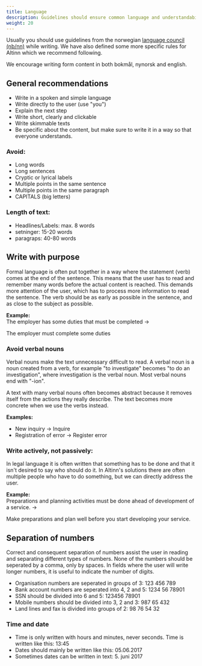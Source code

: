 ```yaml
---
title: Language
description: Guidelines should ensure common language and understandability across services in Altinn. 
weight: 20
---
```


Usually you should use guidelines from the norwegian [language council (nb/nn)](https://www.sprakradet.no/klarsprak/om-skriving/generelle-skriverad-bokmal/) while writing. We have also defined some more specific rules for Altinn which we recommend following.

We encourage writing form content in both bokmål, nynorsk and english.  
## General recommendations
- Write in a spoken and simple language
- Write directly to the user (use "you")
- Explain the next step
- Write short, clearly and clickable
- Write skimmable texts
- Be specific about the content, but make sure to write it in a way so that everyone understands.

### Avoid:
- Long words 
- Long sentences  
- Cryptic or lyrical labels
- Multiple points in the same sentence 
- Multiple points in the same paragraph 
- CAPITALS (big letters) 

### Length of text:
- Headlines/Labels: max. 8 words 
- setninger: 15-20 words
- paragraps: 40-80 words 

## Write with purpose
Formal language is often put together in a way where the statement (verb) comes at the end of the sentence. 
This means that the user has to read and remember many words before the actual content is reached. This demands more
attention of the user, which has to process more information to read the sentence. 
The verb should be as early as possible in the sentence, and as close to the subject as possible. 

**Example:**  
The employer has some duties that must be completed →

The employer must complete some duties

### Avoid verbal nouns
Verbal nouns make the text unnecessary difficult to read.
A verbal noun is a noun created from a verb, for example "to investigate" becomes "to do an investigation",
where investigation is the verbal noun. Most verbal nouns end with "-ion".

A text with many verbal nouns often becomes abstract because it removes itself from the actions they really describe. 
The text becomes more concrete when we use the verbs instead. 

**Examples:**  
- New inquiry → Inquire
- Registration of error → Register error

### Write actively, not passively: 
In legal language it is often written that something has to be done and that it isn't desired to say who should do it.
In Altinn's solutions there are often multiple people who have to do something, but we can directly address the user. 

**Example:**  
Preparations and planning activities must be done ahead of development of a service. →

Make preparations and plan well before you start developing your service.

## Separation of numbers
Correct and consequent separation of numbers assist the user in reading and separating different types of numbers.
None of the numbers should be seperated by a comma, only by spaces. In fields where the user will write longer numbers, it is useful to indicate the number of digits. 

- Organisation numbers are seperated in groups of 3: 123 456 789
- Bank account numbers are seperated into 4, 2 and 5: 1234 56 78901
- SSN should be divided into 6 and 5: 123456 78901
- Mobile numbers should be divided into 3, 2 and 3: 987 65 432
- Land lines and fax is divided into groups of 2: 98 76 54 32

### Time and date
- Time is only written with hours and minutes, never seconds. Time is written like this: 13:45 
- Dates should mainly be written like this: 05.06.2017
- Sometimes dates can be written in text: 5. juni 2017
